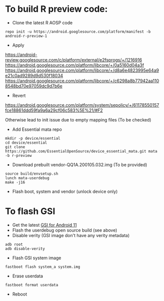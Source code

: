 # To build R preview code:

* Clone the latest R AOSP code

```
repo init -u https://android.googlesource.com/platform/manifest -b android-r-preview-1
```

* Apply

https://android-review.googlesource.com/c/platform/external/e2fsprogs/+/1216916
https://android.googlesource.com/platform/libcore/+/0a5160d04a3f
https://android.googlesource.com/platform/libcore/+/d8a6e4823995e64a9e21c0ad9289d9d530f18034
https://android.googlesource.com/platform/libcore/+/c6298a8b77942aa1108548bd70e97059dc9d7b6e

* Revert

https://android.googlesource.com/platform/system/sepolicy/+/61178550157fce18861ddd59fa9a6a29cf06c583%5E%21/#F2

Otherwise lead to init issue due to empty mapping files (To be checked)

* Add Essential mata repo

```
mkdir -p device/essential
cd device/essential
git clone https://github.com/EssentialOpenSource/device_essential_mata.git mata -b r-preview
```

* Download prebuilt vendor-QQ1A.200105.032.img (To be provided)

```
source build/envsetup.sh
lunch mata-userdebug
make -j16
```

* Flash boot, system and vendor (unlock device only)

# To flash GSI

* Get the latest [GSI for Android 11](https://developer.android.com/topic/generic-system-image/releases)
* Flash the userdebug open source build (see above)
* Disable verity (GSI image don't have any verity metadata)

```
adb root
adb disable-verity
```

* Flash GSI system image

```
fastboot flash system_a system.img
```

* Erase userdata

```
fastboot format userdata
```

* Reboot

